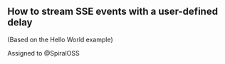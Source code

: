 ## How to stream SSE events with a user-defined delay

(Based on the Hello World example)

Assigned to @SpiralOSS
